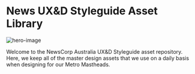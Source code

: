 # News UX&D Styleguide Asset Library

![hero-image](/img/to/news-on-devices.jpg "Hero Image")

Welcome to the NewsCorp Australia UX&D Styleguide asset repository. Here, we keep all of the master design assets that we use on a daily basis when designing for our Metro Mastheads.